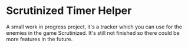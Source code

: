 # Scrutinized Timer Helper
A small work in progress project, it's a tracker which you can use for the enemies in the game Scrutinized. It's still not finished so there could be more features in the future.
